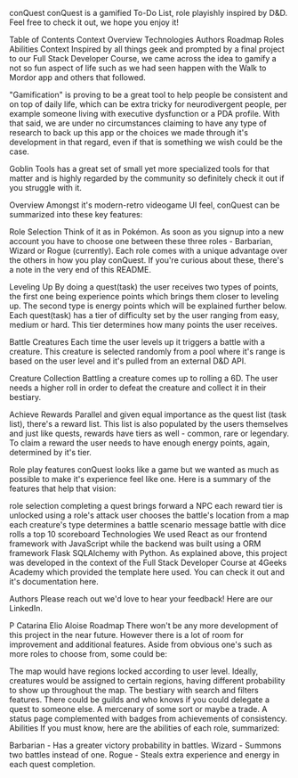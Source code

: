 conQuest
conQuest is a gamified To-Do List, role playishly inspired by D&D. Feel free to check it out, we hope you enjoy it!

Table of Contents
Context
Overview
Technologies
Authors
Roadmap
Roles Abilities
Context
Inspired by all things geek and prompted by a final project to our Full Stack Developer Course, we came across the idea to gamify a not so fun aspect of life such as we had seen happen with the Walk to Mordor app and others that followed.

"Gamification" is proving to be a great tool to help people be consistent and on top of daily life, which can be extra tricky for neurodivergent people, per example someone living with executive dysfunction or a PDA profile. With that said, we are under no circumstances claiming to have any type of research to back up this app or the choices we made through it's development in that regard, even if that is something we wish could be the case.

Goblin Tools has a great set of small yet more specialized tools for that matter and is highly regarded by the community so definitely check it out if you struggle with it.

Overview
Amongst it's modern-retro videogame UI feel, conQuest can be summarized into these key features:

Role Selection
Think of it as in Pokémon. As soon as you signup into a new account you have to choose one between these three roles - Barbarian, Wizard or Rogue (currently). Each role comes with a unique advantage over the others in how you play conQuest. If you're curious about these, there's a note in the very end of this README.

Leveling Up
By doing a quest(task) the user receives two types of points, the first one being experience points which brings them closer to leveling up. The second type is energy points which will be explained further below. Each quest(task) has a tier of difficulty set by the user ranging from easy, medium or hard. This tier determines how many points the user receives.

Battle Creatures
Each time the user levels up it triggers a battle with a creature. This creature is selected randomly from a pool where it's range is based on the user level and it's pulled from an external D&D API.

Creature Collection
Battling a creature comes up to rolling a 6D. The user needs a higher roll in order to defeat the creature and collect it in their bestiary.

Achieve Rewards
Parallel and given equal importance as the quest list (task list), there's a reward list. This list is also populated by the users themselves and just like quests, rewards have tiers as well - common, rare or legendary. To claim a reward the user needs to have enough energy points, again, determined by it's tier.

Role play features
conQuest looks like a game but we wanted as much as possible to make it's experience feel like one. Here is a summary of the features that help that vision:

role selection
completing a quest brings forward a NPC
each reward tier is unlocked using a role's attack
user chooses the battle's location from a map
each creature's type determines a battle scenario message
battle with dice rolls
a top 10 scoreboard
Technologies
We used React as our frontend framework with JavaScript while the backend was built using a ORM framework Flask SQLAlchemy with Python. As explained above, this project was developed in the context of the Full Stack Developer Course at 4Geeks Academy which provided the template here used. You can check it out and it's documentation here.

Authors
Please reach out we'd love to hear your feedback! Here are our LinkedIn.

P Catarina
Elio Aloise
Roadmap
There won't be any more development of this project in the near future. However there is a lot of room for improvement and additional features. Aside from obvious one's such as more roles to choose from, some could be:

The map would have regions locked according to user level. Ideally, creatures would be assigned to certain regions, having different probability to show up throughout the map.
The bestiary with search and filters features.
There could be guilds and who knows if you could delegate a quest to someone else. A mercenary of some sort or maybe a trade.
A status page complemented with badges from achievements of consistency.
Abilities
If you must know, here are the abilities of each role, summarized:

Barbarian - Has a greater victory probability in battles.
Wizard - Summons two battles instead of one.
Rogue - Steals extra experience and energy in each quest completion.
 
 
